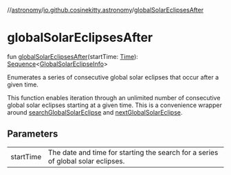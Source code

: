 //[astronomy](../../index.md)/[io.github.cosinekitty.astronomy](index.md)/[globalSolarEclipsesAfter](global-solar-eclipses-after.md)

# globalSolarEclipsesAfter

fun [globalSolarEclipsesAfter](global-solar-eclipses-after.md)(startTime: [Time](-time/index.md)): [Sequence](https://kotlinlang.org/api/latest/jvm/stdlib/kotlin.sequences/-sequence/index.html)&lt;[GlobalSolarEclipseInfo](-global-solar-eclipse-info/index.md)&gt;

Enumerates a series of consecutive global solar eclipses that occur after a given time.

This function enables iteration through an unlimited number of consecutive global solar eclipses starting at a given time. This is a convenience wrapper around [searchGlobalSolarEclipse](search-global-solar-eclipse.md) and [nextGlobalSolarEclipse](next-global-solar-eclipse.md).

## Parameters

| | |
|---|---|
| startTime | The date and time for starting the search for a series of global solar eclipses. |

